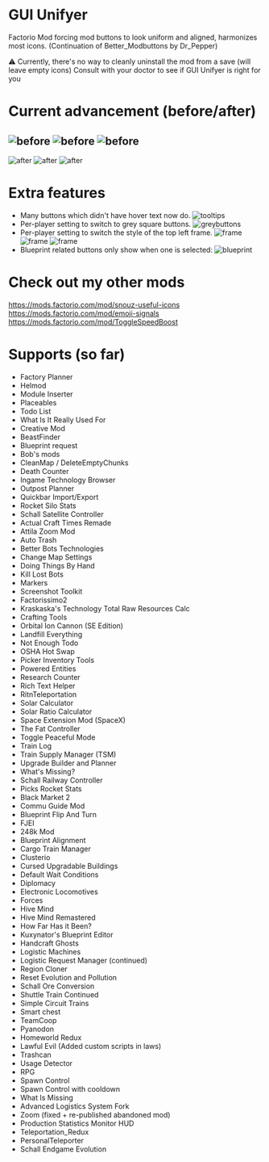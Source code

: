# GUI Unifyer
Factorio Mod forcing mod buttons to look uniform and aligned, harmonizes most icons.
(Continuation of Better_Modbuttons by Dr_Pepper)

⚠️ Currently, there's no way to cleanly uninstall the mod from a save (will leave empty icons)
Consult with your doctor to see if GUI Unifyer is right for you

# Current advancement (before/after)
![before](https://i.imgur.com/yudkRLa.png)
![before](https://i.imgur.com/PRWSeGo.png)
![before](https://i.imgur.com/P9wklhD.png)
-----------------------------
![after](https://i.imgur.com/D3vMpmR.png)
![after](https://i.imgur.com/5OUYZgh.png)
![after](https://i.imgur.com/bSNqD4p.png)

# Extra features
- Many buttons which didn't have hover text now do.
![tooltips](https://i.imgur.com/IXbqUlR.png)
- Per-player setting to switch to grey square buttons.
![greybuttons](https://i.imgur.com/kcSHyzX.png)
- Per-player setting to switch the style of the top left frame.
![frame](https://i.imgur.com/fOtkHbr.png)
![frame](https://i.imgur.com/linVC4l.png)
![frame](https://i.imgur.com/rbWNha5.png)
- Blueprint related buttons only show when one is selected:
![blueprint](https://i.imgur.com/jUbwLoX.png)

# Check out my other mods
https://mods.factorio.com/mod/snouz-useful-icons
https://mods.factorio.com/mod/emoji-signals
https://mods.factorio.com/mod/ToggleSpeedBoost

# Supports (so far)
- Factory Planner
- Helmod
- Module Inserter
- Placeables
- Todo List
- What Is It Really Used For
- Creative Mod
- BeastFinder
- Blueprint request
- Bob's mods
- CleanMap / DeleteEmptyChunks
- Death Counter
- Ingame Technology Browser
- Outpost Planner
- Quickbar Import/Export
- Rocket Silo Stats
- Schall Satellite Controller
- Actual Craft Times Remade
- Attila Zoom Mod
- Auto Trash
- Better Bots Technologies
- Change Map Settings
- Doing Things By Hand
- Kill Lost Bots
- Markers
- Screenshot Toolkit
- Factorissimo2
- Kraskaska's Technology Total Raw Resources Calc
- Crafting Tools
- Orbital Ion Cannon (SE Edition)
- Landfill Everything
- Not Enough Todo
- OSHA Hot Swap
- Picker Inventory Tools
- Powered Entities
- Research Counter
- Rich Text Helper
- RitnTeleportation
- Solar Calculator
- Solar Ratio Calculator
- Space Extension Mod (SpaceX)
- The Fat Controller
- Toggle Peaceful Mode
- Train Log
- Train Supply Manager (TSM)
- Upgrade Builder and Planner
- What's Missing?
- Schall Railway Controller
- Picks Rocket Stats
- Black Market 2
- Commu Guide Mod
- Blueprint Flip And Turn
- FJEI
- 248k Mod
- Blueprint Alignment
- Cargo Train Manager
- Clusterio
- Cursed Upgradable Buildings
- Default Wait Conditions
- Diplomacy
- Electronic Locomotives
- Forces
- Hive Mind
- Hive Mind Remastered
- How Far Has it Been?
- Kuxynator's Blueprint Editor
- Handcraft Ghosts
- Logistic Machines
- Logistic Request Manager (continued)
- Region Cloner
- Reset Evolution and Pollution
- Schall Ore Conversion
- Shuttle Train Continued
- Simple Circuit Trains
- Smart chest
- TeamCoop
- Pyanodon
- Homeworld Redux
- Lawful Evil (Added custom scripts in laws)
- Trashcan
- Usage Detector
- RPG
- Spawn Control
- Spawn Control with cooldown
- What Is Missing
- Advanced Logistics System Fork
- Zoom (fixed + re-published abandoned mod)
- Production Statistics Monitor HUD
- Teleportation_Redux
- PersonalTeleporter
- Schall Endgame Evolution